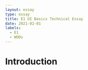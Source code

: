 ```yaml
---
layout: essay
type: essay
title: E1 UI Basics Technical Essay
date: 2021-02-01
labels:
  - E1
  - WODs
---
```


<h1>Introduction</h1>
